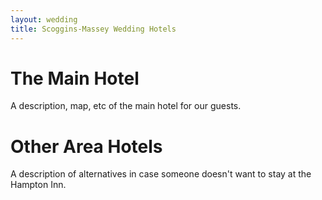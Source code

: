 ```yaml
---
layout: wedding
title: Scoggins-Massey Wedding Hotels
---
```


# The Main Hotel

A description, map, etc of the main hotel for our guests.

# Other Area Hotels

A description of alternatives in case someone doesn't want to stay at
the Hampton Inn.
